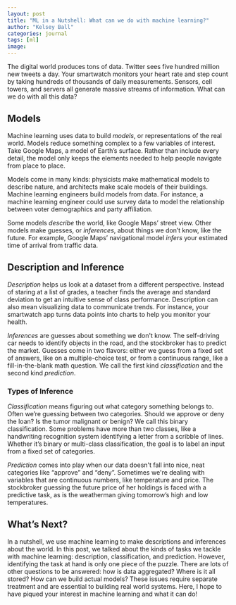 ```yaml
---
layout: post
title: "ML in a Nutshell: What can we do with machine learning?"
author: "Kelsey Ball"
categories: journal
tags: [ml]
image:
---
```


The digital world produces tons of data. Twitter sees five hundred million new tweets a day. Your smartwatch monitors your heart rate and step count by taking hundreds of thousands of daily measurements. Sensors, cell towers, and servers all generate massive streams of information. What can we do with all this data?

## Models

Machine learning uses data to build *models*, or representations of the real world. Models reduce something complex to a few variables of interest. Take Google Maps, a model of Earth’s surface. Rather than include every detail, the model only keeps the elements needed to help people navigate from place to place. 

Models come in many kinds: physicists make mathematical models to describe nature, and architects make scale models of their buildings. Machine learning engineers build models from data. For instance, a machine learning engineer could use survey data to model the relationship between voter demographics and party affiliation.

Some models *describe* the world, like Google Maps’ street view. Other models make guesses, or *inferences*, about things we don’t know, like the future. For example, Google Maps’ navigational model *infers* your estimated time of arrival from traffic data. 

## Description and Inference

*Description* helps us look at a dataset from a different perspective. Instead of staring at a list of grades, a teacher finds the average and standard deviation to get an intuitive sense of class performance. Description can also mean visualizing data to communicate trends. For instance, your smartwatch app turns data points into charts to help you monitor your health.

*Inferences* are guesses about something we don't know. The self-driving car needs to identify objects in the road, and the stockbroker has to predict the market. Guesses come in two flavors: either we guess from a fixed set of answers, like on a multiple-choice test, or from a continuous range, like a fill-in-the-blank math question. We call the first kind *classification* and the second kind *prediction*.

### Types of Inference
	
*Classification* means figuring out what category something belongs to. Often we’re guessing between two categories. Should we approve or deny the loan? Is the tumor malignant or benign? We call this binary classification. Some problems have more than two classes, like a handwriting recognition system identifying a letter from a scribble of lines. Whether it’s binary or multi-class classification, the goal is to label an input from a fixed set of categories.

*Prediction* comes into play when our data doesn't fall into nice, neat categories like “approve” and “deny”. Sometimes we're dealing with variables that are continuous numbers, like temperature and price. The stockbroker guessing the future price of her holdings is faced with a predictive task, as is the weatherman giving tomorrow’s high and low temperatures. 
 
## What’s Next?

In a nutshell, we use machine learning to make descriptions and inferences about the world. In this post, we talked about the kinds of tasks we tackle with machine learning: description, classification, and prediction. However, identifying the task at hand is only one piece of the puzzle. There are lots of other questions to be answered: how is data aggregated? Where is it all stored? How can we build actual models? These issues require separate treatment and are essential to building real world systems. Here, I hope to have piqued your interest in machine learning and what it can do!
